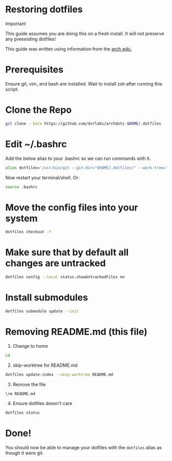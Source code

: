 # Restoring dotfiles

> [!IMPORTANT]
> This guide assumes you are doing this on a fresh install.
> It will not preserve any preexisting dotfiles!

This guide was written using information from the [arch wiki.](https://wiki.archlinux.org/title/Dotfiles)

# Prerequisites

Ensure git, vim, and bash are installed.
Wait to install zsh after running this script.

# Clone the Repo

```bash
git clone --bare https://github.com/dvrlabs/archdots $HOME/.dotfiles
```

# Edit ~/.bashrc

Add the below alias to your .bashrc so we can run commands with it.

```bash
alias dotfiles='/usr/bin/git --git-dir="$HOME/.dotfiles/" --work-tree="$HOME"'
```

Now restart your terminal/shell. Or:
```bash
source .bashrc
```

# Move the config files into your system 

```bash
dotfiles checkout -f
```

# Make sure that by default all changes are untracked

```bash
dotfiles config --local status.showUntrackedFiles no
```

# Install submodules
```bash
dotfiles submodule update --init
```

# Removing README.md (this file)

1. Change to home
```bash
cd
```
2. skip-worktree for README.md
```bash
dotfiles update-index --skip-worktree README.md
```

3. Remove the file
```bash
\rm README.md
```

4. Ensure dotfiles doesn't care
```bash
dotfiles status
```

# Done!

You should now be able to manage your dotfiles with the ```dotfiles``` alias as though it were git.

